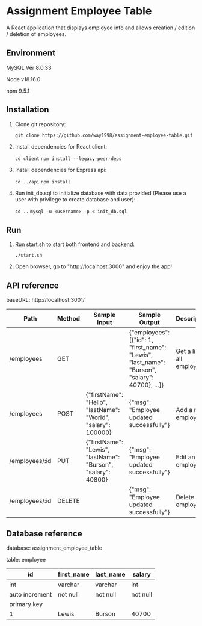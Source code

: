 # Assignment Employee Table
A React application that displays employee info and allows creation / edition / deletion of employees.

## Environment
MySQL Ver 8.0.33

Node v18.16.0

npm 9.5.1


## Installation
1. Clone git repository:

    `git clone https://github.com/way1998/assignment-employee-table.git`

2. Install dependencies for React client:

    `cd client`
    `npm install --legacy-peer-deps`

3. Install dependencies for Express api:

    `cd ../api`
    `npm install`

4. Run init_db.sql to initialize database with data provided (Please use a user with privilege to create database and user):

    `cd ..`
    `mysql -u <username> -p < init_db.sql`

## Run
1. Run start.sh to start both frontend and backend:

    `./start.sh`

2. Open browser, go to "http://localhost:3000" and enjoy the app!


## API reference
baseURL: http://localhost:3001/

| Path | Method | Sample Input | Sample Output | Description |
|---|---|---|---|---|
| /employees  | GET |   | {"employees": [{"id": 1, "first_name": "Lewis", "last_name": "Burson", "salary": 40700}, ...]}  | Get a list of all employees  |
| /employees  | POST  | {"firstName": "Hello", "lastName": "World", "salary": 100000}  | {"msg": "Employee updated successfully"}  | Add a new employee   |
| /employees/:id  | PUT  | {"firstName": "Lewis", "lastName": "Burson", "salary": 40800}  | {"msg": "Employee updated successfully"}  | Edit an employee |
| /employees/:id  | DELETE  |   | {"msg": "Employee updated successfully"}  | Delete an employee |

## Database reference
database: assignment_employee_table

table: employee

| id  | first_name  | last_name  | salary  |
|---|---|---|---|
| int | varchar | varchar | int|
| auto increment| not null  | not null  | not null  |
| primary key |   |   |   |
| 1  | Lewis  | Burson  | 40700  |